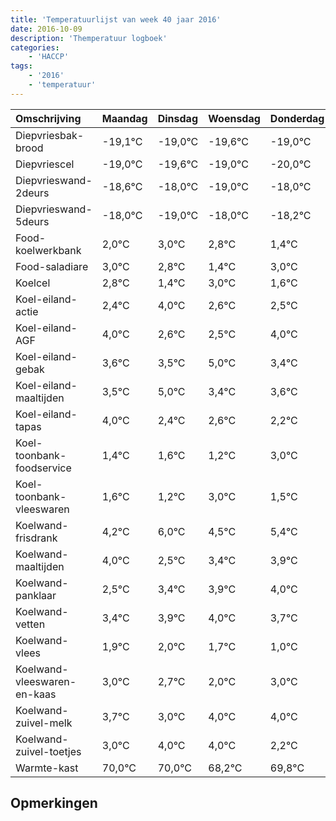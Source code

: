 ```yaml
---
title: 'Temperatuurlijst van week 40 jaar 2016'
date: 2016-10-09
description: 'Themperatuur logboek'
categories:
    - 'HACCP'
tags:
    - '2016'
    - 'temperatuur'
---
```

|Omschrijving|Maandag|Dinsdag|Woensdag|Donderdag|Vrijdag|Zaterdag|Zondag|
|:---|:---|:---|:---|:---|:---|:---|:---|
|Diepvriesbak-brood|-19,1°C|-19,0°C|-19,6°C|-19,0°C|-20,0°C|-19,0°C|-19,2°C|
|Diepvriescel|-19,0°C|-19,6°C|-19,0°C|-20,0°C|-19,0°C|-19,2°C|-20,6°C|
|Diepvrieswand-2deurs|-18,6°C|-18,0°C|-19,0°C|-18,0°C|-18,2°C|-19,6°C|-18,0°C|
|Diepvrieswand-5deurs|-18,0°C|-19,0°C|-18,0°C|-18,2°C|-19,6°C|-18,0°C|-19,4°C|
|Food-koelwerkbank|2,0°C|3,0°C|2,8°C|1,4°C|3,0°C|1,6°C|1,5°C|
|Food-saladiare|3,0°C|2,8°C|1,4°C|3,0°C|1,6°C|1,5°C|3,0°C|
|Koelcel|2,8°C|1,4°C|3,0°C|1,6°C|1,5°C|3,0°C|1,4°C|
|Koel-eiland-actie|2,4°C|4,0°C|2,6°C|2,5°C|4,0°C|2,4°C|2,6°C|
|Koel-eiland-AGF|4,0°C|2,6°C|2,5°C|4,0°C|2,4°C|2,6°C|2,2°C|
|Koel-eiland-gebak|3,6°C|3,5°C|5,0°C|3,4°C|3,6°C|3,2°C|5,0°C|
|Koel-eiland-maaltijden|3,5°C|5,0°C|3,4°C|3,6°C|3,2°C|5,0°C|3,5°C|
|Koel-eiland-tapas|4,0°C|2,4°C|2,6°C|2,2°C|4,0°C|2,5°C|3,4°C|
|Koel-toonbank-foodservice|1,4°C|1,6°C|1,2°C|3,0°C|1,5°C|2,4°C|2,9°C|
|Koel-toonbank-vleeswaren|1,6°C|1,2°C|3,0°C|1,5°C|2,4°C|2,9°C|3,0°C|
|Koelwand-frisdrank|4,2°C|6,0°C|4,5°C|5,4°C|5,9°C|6,0°C|5,7°C|
|Koelwand-maaltijden|4,0°C|2,5°C|3,4°C|3,9°C|4,0°C|3,7°C|3,0°C|
|Koelwand-panklaar|2,5°C|3,4°C|3,9°C|4,0°C|3,7°C|3,0°C|4,0°C|
|Koelwand-vetten|3,4°C|3,9°C|4,0°C|3,7°C|3,0°C|4,0°C|4,0°C|
|Koelwand-vlees|1,9°C|2,0°C|1,7°C|1,0°C|2,0°C|2,0°C|0,2°C|
|Koelwand-vleeswaren-en-kaas|3,0°C|2,7°C|2,0°C|3,0°C|3,0°C|1,2°C|2,8°C|
|Koelwand-zuivel-melk|3,7°C|3,0°C|4,0°C|4,0°C|2,2°C|3,8°C|3,4°C|
|Koelwand-zuivel-toetjes|3,0°C|4,0°C|4,0°C|2,2°C|3,8°C|3,4°C|2,4°C|
|Warmte-kast|70,0°C|70,0°C|68,2°C|69,8°C|69,4°C|68,4°C|69,3°C|

## Opmerkingen


